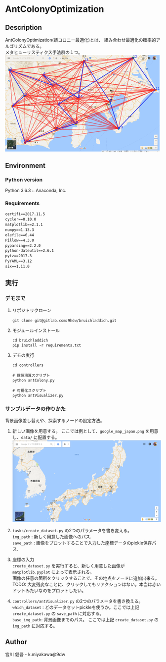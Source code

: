 # AntColonyOptimization
## Description
AntColonyOptimization(蟻コロニー最適化)とは、
組み合わせ最適化の確率的アルゴリズムである。<br>
メタヒューリスティクス手法群の１つ。<br>
<img src="data/aco_demo.gif" width=500>

## Environment
### Python version
Python 3.6.3 :: Anaconda, Inc.

### Requirements
```requirements.txt
certifi==2017.11.5
cycler==0.10.0
matplotlib==2.1.1
numpy==1.13.3
olefile==0.44
Pillow==4.3.0
pyparsing==2.2.0
python-dateutil==2.6.1
pytz==2017.3
PyYAML==3.12
six==1.11.0
```

## 実行
### デモまで
1. リポジトリクローン

    `git clone git@gitlab.com:9hdw/bruichladdich.git`

1. モジュールインストール

    ```
    cd bruichladdich
    pip install -r requirements.txt
    ```

1. デモの実行

    ```
    cd controllers

    # 数値演算スクリプト
    python antColony.py

    # 可視化スクリプト
    python antVisualizer.py
    ```

### サンプルデータの作りかた
背景画像差し替えや、探索するノードの設定方法。

1. 新しい画像を用意する。
    ここでは例として、`google_map_japan.png` を用意し、`data/` に配置する。<br>
    <img src="data/google_map_japan.png" width=500>

1. `tasks/create_dataset.py` の2つのパラメータを書き変える。<br>
    `img_path` : 新しく用意した画像へのパス.<br>
    `save_path` : 画像をプロットすることで入力した座標データのpickle保存パス.<br>

1. 座標の入力<br>
    `create_dataset.py` を実行すると、新しく用意した画像が `matplotlib.pyplot` によって表示される。<br>
    画像の任意の箇所をクリックすることで、その地点をノードに追加出来る。<br>
    TODO: 大変残変なことに、クリックしてもリアクションはない。本当は赤いドットみたいなのをプロットしたい。<br>

1. `controllers/antVisualizer.py` の2つのパラメータを書き換える。<br>
    `which_dataset` : どのデータセットpickleを使うか。ここでは上記 `create_dataset.py` の `save_path` に対応する。<br>
    `base_img_path`: 背景画像までのパス。 ここでは上記 `create_dataset.py` の `img_path` に対応する。<br>

## Author
宮川 健吾 - k.miyakawa@9dw
